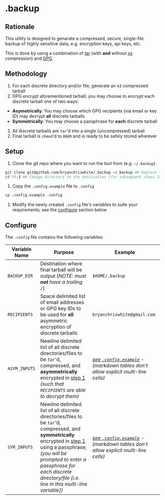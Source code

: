 .backup
=======

Rationale
---------
This utility is designed to genarate a compressed, secure, single-file backup of highly sensitive data, e.g. encryption keys, api keys, etc.

This is done by using a combination of [tar](https://en.wikipedia.org/wiki/Tar_(computing)) (with **and** without [xz](https://en.wikipedia.org/wiki/Xz) compression) 
and [GPG](https://en.wikipedia.org/wiki/GNU_Privacy_Guard).


Methodology
---------
1. For each discrete directory and/or file, generate an xz compressed tarball
1. GPG encrypt aforementioned tarball; you may choose to encrypt each discrete tarball one of two ways:
  * **Asymetrically**: You may choose which GPG recipients (via email or key ID) may decrypt **all** discrete tarballs
  * **Symmetrically**: You may choose a passphrase for **each** discrete tarball
1. All discrete tarballs are `tar`'d into a single (uncompressed) tarball
1. Final tarball is `chmod`'d to `0600` and is ready to be safely stored wherever


Setup
-----
1. Clone the git repo where you want to run the tool from (e.g. `~/.backup`)
 
 ```bash
 git clone git@github.com/bryanchriswhite/.backup ~/.backup ## Replace "~/.backup" with the desired destination (optional)
 cd !!:3 ## Change directory to the destination (for subsequent steps [optional])
 ```
1. Copy the `.config.example` file to `.config`
 
 ```bash
 cp .config.example .config
 ```
1. Modify the newly created `.config` file's variables to suite your requirements; see the [configure](#configure) section below


Configure
---------
The `.config` file contains the following variables:

| Variable Name | Purpose | Example |
|---------------|---------|---------|
| `BACKUP_DIR` | Destination where final tarball will be output (_NOTE: must **not** have a trailing `/`_) | `$HOME/.backup` |
| `RECIPIENTS` | Space delimited list of email addresses or GPG key IDs to be used for **all** asymmetric encryption of discrete tarballs | `bryanchriswhite@gmail.com` |
| `ASYM_INPUTS` | Newline delimited list of all discrete directories/files to be `tar`'d, compressed, and **asymmetrically** encrypted in [step 1](#methodology) _(such that `RECIPIENTS` are able to decrypt them)_ | _[see `.config.example`](https://github.com/bryanchriswhite/.backup/blob/master/.config.example#L14) - (markdown tables don't allow explicit multi-line cells)_ |
| `SYM_INPUTS` | Newline delimited list of all discrete directories/files to be `tar`'d, compressed, and **symmetrically** encrypted in [step 1](#methodology) using a passphrase; _(you will be prompted to enter a passphrase for each discrete directory/file [i.e. line in this multi-line variable])_ | _[see `.config.example`](https://github.com/bryanchriswhite/.backup/blob/master/.config.example#L23) - (markdown tables don't allow explicit multi-line cells)_ |
